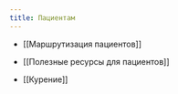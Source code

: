 ```yaml
---
title: Пациентам
---
```


- [[Маршрутизация пациентов]]

- [[Полезные ресурсы для пациентов]]

- [[Курение]]
